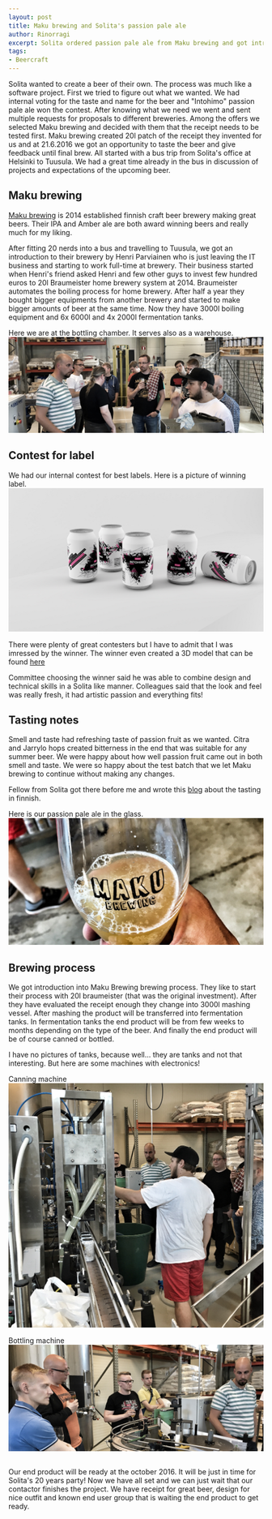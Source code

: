 ```yaml
---
layout: post
title: Maku brewing and Solita's passion pale ale
author: Rinorragi
excerpt: Solita ordered passion pale ale from Maku brewing and got introduction to their craftmenship
tags: 
- Beercraft
---
```

Solita wanted to create a beer of their own. The process was much like a software project. First we tried to figure out what we wanted. We had internal voting for the taste and name for the beer and "Intohimo" passion pale ale won the contest. After knowing what we need we went and sent multiple requests for proposals to different breweries. Among the offers we selected Maku brewing and decided with them that the receipt needs to be tested first. Maku brewing created 20l patch of the receipt they invented for us and at 21.6.2016 we got an opportunity to taste the beer and give feedback until final brew. All started with a bus trip from Solita's office at Helsinki to Tuusula. We had a great time already in the bus in discussion of projects and expectations of the upcoming beer. 

## Maku brewing

[Maku brewing](http://www.makubrewing.com/) is 2014 established finnish craft beer brewery making great beers. Their IPA and Amber ale are both award winning beers and really much for my liking. 

After fitting 20 nerds into a bus and travelling to Tuusula, we got an introduction to their brewery by Henri Parviainen who is just leaving the IT business and starting to work full-time at brewery. Their business started when Henri's friend asked Henri and few other guys to invest few hundred euros to 20l Braumeister home brewery system at 2014. Braumeister automates the boiling process for home brewery. After half a year they bought bigger equipments from another brewery and started to make bigger amounts of beer at the same time. Now they have 3000l boiling equipment and 6x 6000l and 4x 2000l fermentation tanks. 

Here we are at the bottling chamber. It serves also as a warehouse. 
![Tools](/img/hello-beercraft/the_people.jpg)

## Contest for label 

We had our internal contest for best labels. Here is a picture of winning label. 
![Tools](/img/hello-beercraft/intohimo.png)

There were plenty of great contesters but I have to admit that I was imressed by the winner. The winner even created a 3D model that can be found [here](http://dev.makarainen.org/intohimo/)

Committee choosing the winner said he was able to combine design and technical skills in a Solita like manner. Colleagues said that the look and feel was really fresh, it had artistic passion and everything fits!

## Tasting notes

Smell and taste had refreshing taste of passion fruit as we wanted. Citra and Jarrylo hops created bitterness in the end that was suitable for any summer beer. We were happy about how well passion fruit came out in both smell and taste. We were so happy about the test batch that we let Maku brewing to continue without making any changes. 

Fellow from Solita got there before me and wrote this [blog](http://tuopillinen.blogspot.fi/2016/06/pieni-yritysvierailu-maku-brewingille.html) about the tasting in finnish. 

Here is our passion pale ale in the glass. 
![Tools](/img/hello-beercraft/glass_of_beer.jpg)

## Brewing process

We got introduction into Maku Brewing brewing process. They like to start their process with 20l braumeister (that was the original investment). After they have evaluated the receipt enough they change into 3000l mashing vessel. After mashing the product will be transferred into fermentation tanks. In fermentation tanks the end product will be from few weeks to months depending on the type of the beer. And finally the end product will be of course canned or bottled.

I have no pictures of tanks, because well... they are tanks and not that interesting. But here are some machines with electronics! 

Canning machine 
![Tools](/img/hello-beercraft/canning_machine_2.jpg)

Bottling machine
![Tools](/img/hello-beercraft/bottling_machine.jpg)

## 

Our end product will be ready at the october 2016. It will be just in time for Solita's 20 years party! Now we have all set and we can just wait that our contactor finishes the project. We have receipt for great beer, design for nice outfit and known end user group that is waiting the end product to get ready. 